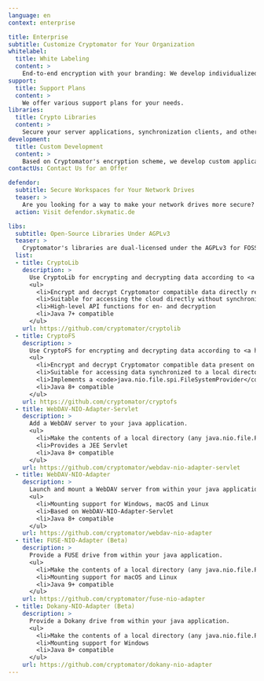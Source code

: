```yaml
---
language: en
context: enterprise

title: Enterprise
subtitle: Customize Cryptomator for Your Organization
whitelabel:
  title: White Labeling
  content: >
    End-to-end encryption with your branding: We develop individualized versions of the Cryptomator apps for you.
support:
  title: Support Plans
  content: >
    We offer various support plans for your needs.
libraries:
  title: Crypto Libraries
  content: >
    Secure your server applications, synchronization clients, and other systems with Cryptomator technology: Our libraries can be integrated into many applications.
development:
  title: Custom Development
  content: >
    Based on Cryptomator's encryption scheme, we develop custom applications and systems for you.
contactUs: Contact Us for an Offer

defendor:
  subtitle: Secure Workspaces for Your Network Drives
  teaser: >
    Are you looking for a way to make your network drives more secure? Since Cryptomator is optimized for cloud storages and mainly used by consumers, we've been working on Defendor which is a new tool made for businesses and teams. Defendor adds security features, such as anti-malware filters, file encryption, file versioning, and backups, to your corporate cloud- or network-based file storages.
  action: Visit defendor.skymatic.de

libs:
  subtitle: Open-Source Libraries Under AGPLv3
  teaser: >
    Cryptomator's libraries are dual-licensed under the AGPLv3 for FOSS projects as well as a commercial license derived from the LGPL for independent software vendors and resellers. If you want to use these libraries in applications that are not licensed under the AGPL, feel free to contact our <a href="mailto:sales@cryptomator.org">sales team</a>.
  list:
  - title: CryptoLib
    description: >
      Use CryptoLib for encrypting and decrypting data according to <a href="/security/architecture">Cryptomator's encryption scheme</a>.
      <ul>
        <li>Encrypt and decrypt Cryptomator compatible data directly retrieved from the cloud
        <li>Suitable for accessing the cloud directly without synchronization, e.g. in apps for Android™
        <li>High-level API functions for en- and decryption
        <li>Java 7+ compatible
      </ul>
    url: https://github.com/cryptomator/cryptolib
  - title: CryptoFS
    description: >
      Use CryptoFS for encrypting and decrypting data according to <a href="/security/architecture">Cryptomator's encryption scheme</a>.
      <ul>
        <li>Encrypt and decrypt Cryptomator compatible data present on the local file system
        <li>Suitable for accessing data synchronized to a local directory
        <li>Implements a <code>java.nio.file.spi.FileSystemProvider</code> according to JSR-203 using the CryptoLib library
        <li>Java 8+ compatible
      </ul>
    url: https://github.com/cryptomator/cryptofs
  - title: WebDAV-NIO-Adapter-Servlet
    description: >
      Add a WebDAV server to your java application.
      <ul>
        <li>Make the contents of a local directory (any java.nio.file.Path) available via WebDAV.
        <li>Provides a JEE Servlet
        <li>Java 8+ compatible
      </ul>
    url: https://github.com/cryptomator/webdav-nio-adapter-servlet
  - title: WebDAV-NIO-Adapter
    description: >
      Launch and mount a WebDAV server from within your java application.
      <ul>
        <li>Mounting support for Windows, macOS and Linux
        <li>Based on WebDAV-NIO-Adapter-Servlet
        <li>Java 8+ compatible
      </ul>
    url: https://github.com/cryptomator/webdav-nio-adapter
  - title: FUSE-NIO-Adapter (Beta)
    description: >
      Provide a FUSE drive from within your java application.
      <ul>
        <li>Make the contents of a local directory (any java.nio.file.Path) available via FUSE.
        <li>Mounting support for macOS and Linux
        <li>Java 9+ compatible
      </ul>
    url: https://github.com/cryptomator/fuse-nio-adapter
  - title: Dokany-NIO-Adapter (Beta)
    description: >
      Provide a Dokany drive from within your java application.
      <ul>
        <li>Make the contents of a local directory (any java.nio.file.Path) available via Dokany.
        <li>Mounting support for Windows
        <li>Java 8+ compatible
      </ul>
    url: https://github.com/cryptomator/dokany-nio-adapter
---
```

